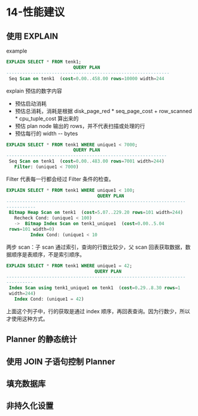 # 14-性能建议


## 使用 EXPLAIN

example
```sql
EXPLAIN SELECT * FROM tenk1;
                         QUERY PLAN
-------------------------------------------------------------
 Seq Scan on tenk1  (cost=0.00..458.00 rows=10000 width=244
```
explain 预估的数字内容
- 预估启动消耗
- 预估总消耗，消耗是根据 disk_page_red * seq_page_cost + row_scanned * cpu_tuple_cost 算出来的
- 预估 plan node 输出的 rows，并不代表扫描或处理的行
- 预估每行的 width -- bytes

```sql
EXPLAIN SELECT * FROM tenk1 WHERE unique1 < 7000;
                         QUERY PLAN
------------------------------------------------------------
 Seq Scan on tenk1  (cost=0.00..483.00 rows=7001 width=244)
   Filter: (unique1 < 7000)
```
Filter 代表每一行都会经过 Filter 条件的检查。

```sql
EXPLAIN SELECT * FROM tenk1 WHERE unique1 < 100;
                                  QUERY PLAN
-------------------------------------------------------------------
-----------
 Bitmap Heap Scan on tenk1  (cost=5.07..229.20 rows=101 width=244)
   Recheck Cond: (unique1 < 100)
   ->  Bitmap Index Scan on tenk1_unique1  (cost=0.00..5.04
 rows=101 width=0)
         Index Cond: (unique1 < 10
```
两步 scan：子 scan 通过索引，查询的行数比较少，父 scan 回表获取数据，数据顺序是表顺序，不是索引顺序。

```sql
EXPLAIN SELECT * FROM tenk1 WHERE unique1 = 42;
                                 QUERY PLAN
-------------------------------------------------------------------
----------
 Index Scan using tenk1_unique1 on tenk1  (cost=0.29..8.30 rows=1
 width=244)
   Index Cond: (unique1 = 42)
```
上面这个列子中，行的获取是通过 index 顺序，再回表查询。因为行数少，所以才使用这种方式。



## Planner 的静态统计




## 使用 JOIN 子语句控制 Planner


## 填充数据库


## 非持久化设置
